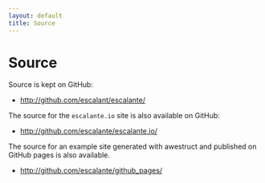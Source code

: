 ```yaml
---
layout: default
title: Source
---
```


<div class="page-header">
<h1>Source</h1>
</div>

Source is kept on GitHub:

* <http://github.com/escalant/escalante/>

The source for the `escalante.io` site is also available on GitHub:

* <http://github.com/escalante/escalante.io/>

The source for an example site generated with awestruct and published
on GitHub pages is also available.

* <http://github.com/escalante/github_pages/>
